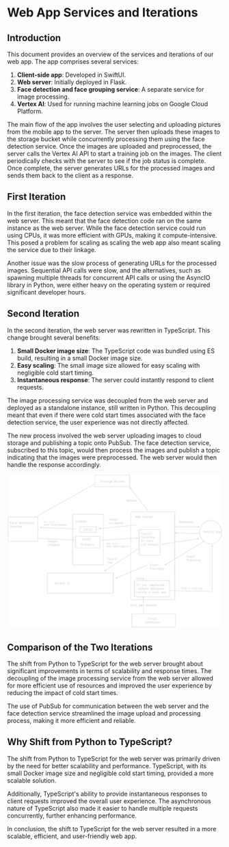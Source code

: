 # Web App Services and Iterations

## Introduction

This document provides an overview of the services and iterations of our web app. The app comprises several services:

1. **Client-side app**: Developed in SwiftUI.
2. **Web server**: Initially deployed in Flask.
3. **Face detection and face grouping service**: A separate service for image processing.
4. **Vertex AI**: Used for running machine learning jobs on Google Cloud Platform.

The main flow of the app involves the user selecting and uploading pictures from the mobile app to the server. The server then uploads these images to the storage bucket while concurrently processing them using the face detection service. Once the images are uploaded and preprocessed, the server calls the Vertex AI API to start a training job on the images. The client periodically checks with the server to see if the job status is complete. Once complete, the server generates URLs for the processed images and sends them back to the client as a response.

## First Iteration

In the first iteration, the face detection service was embedded within the web server. This meant that the face detection code ran on the same instance as the web server. While the face detection service could run using CPUs, it was more efficient with GPUs, making it compute-intensive. This posed a problem for scaling as scaling the web app also meant scaling the service due to their linkage. 

Another issue was the slow process of generating URLs for the processed images. Sequential API calls were slow, and the alternatives, such as spawning multiple threads for concurrent API calls or using the AsyncIO library in Python, were either heavy on the operating system or required significant developer hours.

## Second Iteration

In the second iteration, the web server was rewritten in TypeScript. This change brought several benefits:

1. **Small Docker image size**: The TypeScript code was bundled using ES build, resulting in a small Docker image size.
2. **Easy scaling**: The small image size allowed for easy scaling with negligible cold start timing.
3. **Instantaneous response**: The server could instantly respond to client requests.

The image processing service was decoupled from the web server and deployed as a standalone instance, still written in Python. This decoupling meant that even if there were cold start times associated with the face detection service, the user experience was not directly affected.

The new process involved the web server uploading images to cloud storage and publishing a topic onto PubSub. The face detection service, subscribed to this topic, would then process the images and publish a topic indicating that the images were preprocessed. The web server would then handle the response accordingly.

![Iteration2](assets/arch1.png)

## Comparison of the Two Iterations

The shift from Python to TypeScript for the web server brought about significant improvements in terms of scalability and response times. The decoupling of the image processing service from the web server allowed for more efficient use of resources and improved the user experience by reducing the impact of cold start times.

The use of PubSub for communication between the web server and the face detection service streamlined the image upload and processing process, making it more efficient and reliable.

## Why Shift from Python to TypeScript?

The shift from Python to TypeScript for the web server was primarily driven by the need for better scalability and performance. TypeScript, with its small Docker image size and negligible cold start timing, provided a more scalable solution. 

Additionally, TypeScript's ability to provide instantaneous responses to client requests improved the overall user experience. The asynchronous nature of TypeScript also made it easier to handle multiple requests concurrently, further enhancing performance.

In conclusion, the shift to TypeScript for the web server resulted in a more scalable, efficient, and user-friendly web app.